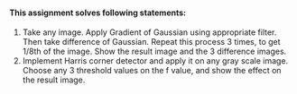 #### This assignment solves following statements:

1. Take any image. Apply Gradient of Gaussian using appropriate filter. Then take difference of
Gaussian. Repeat this process 3 times, to get 1/8th of the image. Show the result image and the 3
difference images.
2. Implement Harris corner detector and apply it on any gray scale image. Choose any 3 threshold values
on the f value, and show the effect on the result image.